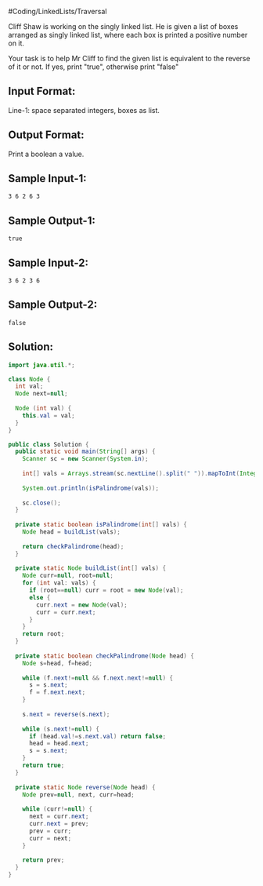 #Coding/LinkedLists/Traversal

Cliff Shaw is working on the singly linked list.
He is given a list of boxes arranged as singly linked list,
where each box is printed a positive number on it.

Your task is to help Mr Cliff to find the given list is equivalent to 
the reverse of it or not. If yes, print "true", otherwise print "false"

Input Format:
-------------
Line-1: space separated integers, boxes as list.

Output Format:
--------------
Print a boolean a value.


Sample Input-1:
---------------
```
3 6 2 6 3
```

Sample Output-1:
----------------
```
true
```


Sample Input-2:
---------------
```
3 6 2 3 6
```

Sample Output-2:
----------------
```
false
```

## Solution:

```java
import java.util.*;

class Node {
  int val;
  Node next=null;
  
  Node (int val) {
    this.val = val;
  }
}

public class Solution {
  public static void main(String[] args) {
    Scanner sc = new Scanner(System.in);
    
    int[] vals = Arrays.stream(sc.nextLine().split(" ")).mapToInt(Integer::parseInt).toArray();
    
    System.out.println(isPalindrome(vals));
    
    sc.close();
  }
  
  private static boolean isPalindrome(int[] vals) {
    Node head = buildList(vals);
    
    return checkPalindrome(head);
  }
  
  private static Node buildList(int[] vals) {
    Node curr=null, root=null;
    for (int val: vals) {
      if (root==null) curr = root = new Node(val);
      else {
        curr.next = new Node(val);
        curr = curr.next;
      }
    }
    return root;
  }
  
  private static boolean checkPalindrome(Node head) {
    Node s=head, f=head;
    
    while (f.next!=null && f.next.next!=null) {
      s = s.next;
      f = f.next.next;
    }
    
    s.next = reverse(s.next);
    
    while (s.next!=null) {
      if (head.val!=s.next.val) return false;
      head = head.next;
      s = s.next;
    }
    return true;
  }
  
  private static Node reverse(Node head) {
    Node prev=null, next, curr=head;
    
    while (curr!=null) {
      next = curr.next;
      curr.next = prev;
      prev = curr;
      curr = next;
    }
    
    return prev;
  }
}
```
